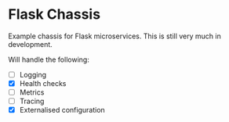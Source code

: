 # Flask Chassis

Example chassis for Flask microservices. This is still very much in development.

Will handle the following:

- [ ] Logging
- [x] Health checks
- [ ] Metrics
- [ ] Tracing
- [x] Externalised configuration
